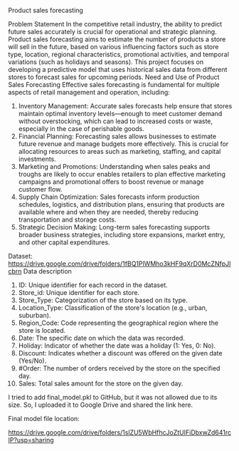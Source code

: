 Product sales forecasting

Problem Statement
In the competitive retail industry, the ability to predict future sales accurately is crucial for operational and strategic planning. Product sales forecasting aims to estimate the number of products a store will sell in the future, based on various influencing factors such as store type, location, regional characteristics, promotional activities, and temporal variations (such as holidays and seasons). This project focuses on developing a predictive model that uses historical sales data from different stores to forecast sales for upcoming periods.
Need and Use of Product Sales Forecasting
Effective sales forecasting is fundamental for multiple aspects of retail management and operation, including:
1.	Inventory Management: Accurate sales forecasts help ensure that stores maintain optimal inventory levels—enough to meet customer demand without overstocking, which can lead to increased costs or waste, especially in the case of perishable goods.
2.	Financial Planning: Forecasting sales allows businesses to estimate future revenue and manage budgets more effectively. This is crucial for allocating resources to areas such as marketing, staffing, and capital investments.
3.	Marketing and Promotions: Understanding when sales peaks and troughs are likely to occur enables retailers to plan effective marketing campaigns and promotional offers to boost revenue or manage customer flow.
4.	Supply Chain Optimization: Sales forecasts inform production schedules, logistics, and distribution plans, ensuring that products are available where and when they are needed, thereby reducing transportation and storage costs.
5.	Strategic Decision Making: Long-term sales forecasting supports broader business strategies, including store expansions, market entry, and other capital expenditures.

Dataset: https://drive.google.com/drive/folders/1fBQ1PlWMho3kHF9qXrD0McZNfpJIcbrn 
Data description
1.	ID: Unique identifier for each record in the dataset.
2.	Store_id: Unique identifier for each store.
3.	Store_Type: Categorization of the store based on its type.
4.	Location_Type: Classification of the store's location (e.g., urban, suburban).
5.	Region_Code: Code representing the geographical region where the store is located.
6.	Date: The specific date on which the data was recorded.
7.	Holiday: Indicator of whether the date was a holiday (1: Yes, 0: No).
8.	Discount: Indicates whether a discount was offered on the given date (Yes/No).
9.	#Order: The number of orders received by the store on the specified day.
10.	Sales: Total sales amount for the store on the given day.

I tried to add final_model.pkl to GitHub, but it was not allowed due to its size. So, I uploaded it to Google Drive and shared the link here.

Final model file location:

https://drive.google.com/drive/folders/1slZU5WbHfhcJoZtUIFiDbxwZd641rcIP?usp=sharing
